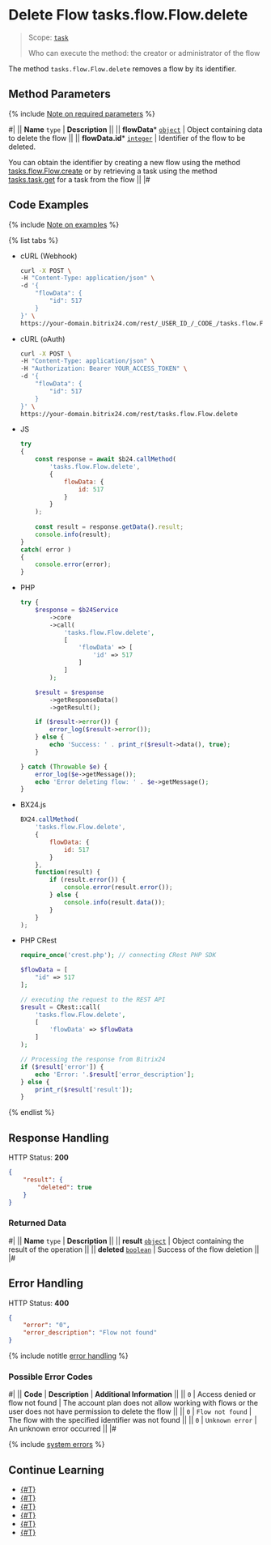 # Delete Flow tasks.flow.Flow.delete

> Scope: [`task`](../../scopes/permissions.md)
>
> Who can execute the method: the creator or administrator of the flow

The method `tasks.flow.Flow.delete` removes a flow by its identifier.

## Method Parameters

{% include [Note on required parameters](../../../_includes/required.md) %}

#|
|| **Name**
`type` | **Description** ||
|| **flowData*** 
[`object`](../../data-types.md) | Object containing data to delete the flow ||
|| **flowData.id*** 
[`integer`](../../data-types.md) | Identifier of the flow to be deleted. 

You can obtain the identifier by creating a new flow using the method [tasks.flow.Flow.create](./tasks-flow-flow-create.md) or by retrieving a task using the method [tasks.task.get](../tasks-task-get.md) for a task from the flow ||
|#

## Code Examples

{% include [Note on examples](../../../_includes/examples.md) %}

{% list tabs %}

- cURL (Webhook)

    ```bash
    curl -X POST \
    -H "Content-Type: application/json" \
    -d '{
        "flowData": {
            "id": 517
        }
    }' \
    https://your-domain.bitrix24.com/rest/_USER_ID_/_CODE_/tasks.flow.Flow.delete
    ```

- cURL (oAuth)

    ```bash
    curl -X POST \
    -H "Content-Type: application/json" \
    -H "Authorization: Bearer YOUR_ACCESS_TOKEN" \
    -d '{
        "flowData": {
            "id": 517
        }
    }' \
    https://your-domain.bitrix24.com/rest/tasks.flow.Flow.delete
    ```

- JS

    ```js
    try
    {
    	const response = await $b24.callMethod(
    		'tasks.flow.Flow.delete',
    		{
    			flowData: {
    				id: 517
    			}
    		}
    	);
    	
    	const result = response.getData().result;
    	console.info(result);
    }
    catch( error )
    {
    	console.error(error);
    }
    ```

- PHP

    ```php
    try {
        $response = $b24Service
            ->core
            ->call(
                'tasks.flow.Flow.delete',
                [
                    'flowData' => [
                        'id' => 517
                    ]
                ]
            );
    
        $result = $response
            ->getResponseData()
            ->getResult();
    
        if ($result->error()) {
            error_log($result->error());
        } else {
            echo 'Success: ' . print_r($result->data(), true);
        }
    
    } catch (Throwable $e) {
        error_log($e->getMessage());
        echo 'Error deleting flow: ' . $e->getMessage();
    }
    ```

- BX24.js

    ```js
    BX24.callMethod(
        'tasks.flow.Flow.delete',
        {
            flowData: {
                id: 517
            }
        },
        function(result) {
            if (result.error()) {
                console.error(result.error());
            } else {
                console.info(result.data());
            }
        }
    );
    ```

- PHP CRest

    ```php
    require_once('crest.php'); // connecting CRest PHP SDK

    $flowData = [
        "id" => 517
    ];

    // executing the request to the REST API
    $result = CRest::call(
        'tasks.flow.Flow.delete',
        [
            'flowData' => $flowData
        ]
    );

    // Processing the response from Bitrix24
    if ($result['error']) {
        echo 'Error: '.$result['error_description'];
    } else {
        print_r($result['result']);
    }
    ```

{% endlist %}

## Response Handling

HTTP Status: **200**

```json
{
    "result": {
        "deleted": true
    }
}
```

### Returned Data

#|
|| **Name**
`type` | **Description** ||
|| **result** 
[`object`](../../data-types.md) | Object containing the result of the operation ||
|| **deleted** 
[`boolean`](../../data-types.md) | Success of the flow deletion ||
|#

## Error Handling

HTTP Status: **400**

```json
{
    "error": "0",
    "error_description": "Flow not found"
}
```

{% include notitle [error handling](../../../_includes/error-info.md) %}

### Possible Error Codes

#|
|| **Code** | **Description** | **Additional Information** ||
|| `0` | Access denied or flow not found | The account plan does not allow working with flows or the user does not have permission to delete the flow ||
|| `0` | `Flow not found` | The flow with the specified identifier was not found ||
|| `0` | `Unknown error` | An unknown error occurred ||
|#

{% include [system errors](../../../_includes/system-errors.md) %}

## Continue Learning

- [{#T}](./tasks-flow-flow-create.md)
- [{#T}](./tasks-flow-flow-update.md)
- [{#T}](./tasks-flow-flow-get.md)
- [{#T}](./tasks-flow-flow-is-exists.md)
- [{#T}](./tasks-flow-flow-activate.md)
- [{#T}](./tasks-flow-flow-pin.md)